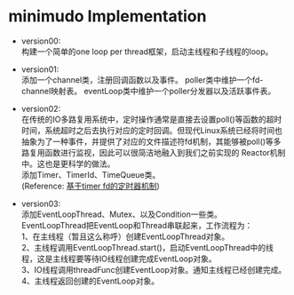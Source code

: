 # minimudo Implementation

* version00: <br>
    构建一个简单的one loop per thread框架，启动主线程和子线程的loop。

* version01: <br>
    添加一个channel类，注册回调函数以及事件。
    poller类中维护一个fd-channel映射表。
    eventLoop类中维护一个poller分发器以及活跃事件表。

* version02: <br>
    在传统的IO多路复用系统中，定时操作通常是直接去设置poll()等函数的超时时间，系统超时之后去执行对应的定时回调。但现代Linux系统已经将时间也抽象为了一种事件，并提供了对应的文件描述符fd机制，其能够被poll()等多路复用函数进行监视，因此可以很简洁地融入到我们之前实现的 Reactor机制中。这也是更科学的做法。<br>
    添加Timer、TimerId、TimeQueue类。<br>
    (Reference: [基于timer fd的定时器机制](https://www.jianshu.com/p/02dc5364a173)) <br>

* version03: <br>
    添加EventLoopThread、Mutex、以及Condition一些类。<br>
    EventLoopThread把EventLoop和Thread串联起来，工作流程为：<br>
    1、在主线程（暂且这么称呼）创建EventLoopThread对象。 <br>
    2、主线程调用EventLoopThread.start()，启动EventLoopThread中的线程，这是主线程要等待IO线程创建完成EventLoop对象。 <br>
    3、IO线程调用threadFunc创建EventLoop对象。通知主线程已经创建完成。 <br>
    4、主线程返回创建的EventLoop对象。<br>
